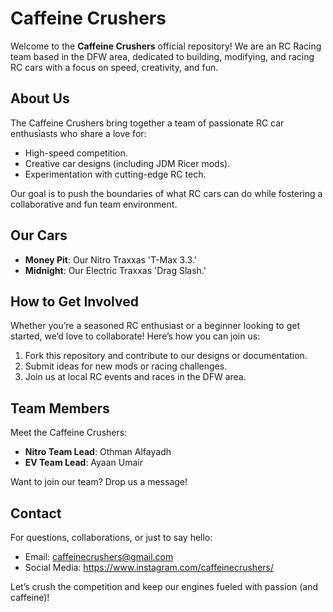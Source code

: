 # Caffeine Crushers

Welcome to the **Caffeine Crushers** official repository! We are an RC Racing team based in the DFW area, dedicated to building, modifying, and racing RC cars with a focus on speed, creativity, and fun.

## About Us
The Caffeine Crushers bring together a team of passionate RC car enthusiasts who share a love for:
- High-speed competition.
- Creative car designs (including JDM Ricer mods).
- Experimentation with cutting-edge RC tech.

Our goal is to push the boundaries of what RC cars can do while fostering a collaborative and fun team environment.


## Our Cars
- **Money Pit**: Our Nitro Traxxas 'T-Max 3.3.'
- **Midnight**: Our Electric Traxxas 'Drag Slash.'


## How to Get Involved
Whether you’re a seasoned RC enthusiast or a beginner looking to get started, we’d love to collaborate! Here’s how you can join us:
1. Fork this repository and contribute to our designs or documentation.
2. Submit ideas for new mods or racing challenges.
3. Join us at local RC events and races in the DFW area.

## Team Members
Meet the Caffeine Crushers:
- **Nitro Team Lead**: Othman Alfayadh
- **EV Team Lead**: Ayaan Umair

Want to join our team? Drop us a message!

## Contact
For questions, collaborations, or just to say hello:
- Email: caffeinecrushers@gmail.com
- Social Media: https://www.instagram.com/caffeinecrushers/

Let’s crush the competition and keep our engines fueled with passion (and caffeine)!
